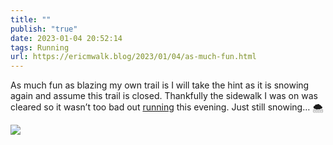 ```yaml
---
title: ""
publish: "true"
date: 2023-01-04 20:52:14
tags: Running
url: https://ericmwalk.blog/2023/01/04/as-much-fun.html
---
```


As much fun as blazing my own trail is I will take the hint as it is snowing again and assume this trail is closed. Thankfully the sidewalk I was on was cleared so it wasn’t too bad out [running](http://www.strava.com/activities/8339940310) this evening. Just still snowing… 🌨️


![](https://ericmwalk.blog/uploads/2023/3563bdf34d.jpg)